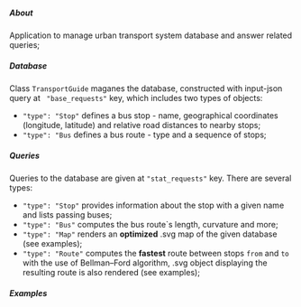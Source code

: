 ##### About

Application to manage urban transport system database and answer related queries;

##### Database

Class `TransportGuide` maganes the database, constructed with input-json query at `
"base_requests"` key, which includes two types of objects:
* `"type": "Stop"` defines a bus stop - name, geographical coordinates (longitude, latitude) and 
relative road distances to nearby stops;
* `"type": "Bus` defines a bus route - type and a sequence of stops;

##### Queries

Queries to the database are given at `"stat_requests"` key. There are several types:
* `"type": "Stop"` provides information about the stop with a given name and lists passing buses;
* `"type": "Bus"` computes the bus route`s length, curvature and more;
* `"type": "Map"` renders an **optimized** .svg map of the given database (see examples);
* `"type": "Route"` computes the **fastest** route between stops `from` and `to` with the use of Bellman–Ford algorithm,
.svg object displaying the resulting route is also rendered (see examples);

##### Examples
